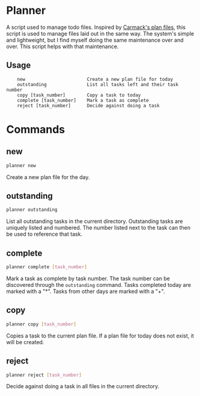 # Planner

A script used to manage todo files. Inspired by [Carmack's plan files](https://garbagecollected.org/2017/10/24/the-carmack-plan/), this script is used to manage files laid out in the same way. The system's simple and lightweight, but I find myself doing the same maintenance over and over. This script helps with that maintenance.

## Usage

```
    new                       Create a new plan file for today
    outstanding               List all tasks left and their task number
    copy [task_number]        Copy a task to today
    complete [task_number]    Mark a task as complete
    reject [task_number]      Decide against doing a task
```

# Commands

## new

```bash
planner new
```

Create a new plan file for the day.

## outstanding

```bash
planner outstanding
```

List all outstanding tasks in the current directory. Outstanding tasks are uniquely listed and numbered. The number listed next to the task can then be used to reference that task.

## complete

```bash
planner complete [task_number]
```

Mark a task as complete by task number. The task number can be discovered through the `outstanding` command. Tasks completed today are marked with a "\*". Tasks from other days are marked with a "+".

## copy

```bash
planner copy [task_number]
```

Copies a task to the current plan file. If a plan file for today does not exist, it will be created.

## reject

```bash
planner reject [task_number]
```

Decide against doing a task in all files in the current directory.
